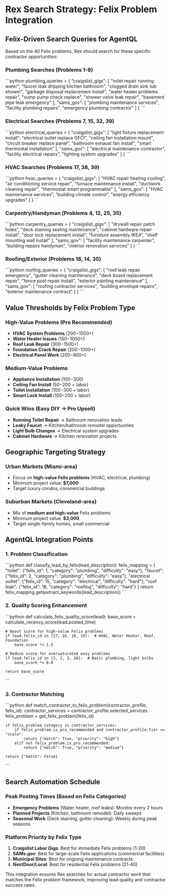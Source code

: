 # Rex Search Strategy: Felix Problem Integration

## Felix-Driven Search Queries for AgentQL

Based on the 40 Felix problems, Rex should search for these specific contractor opportunities:

### **Plumbing Searches (Problems 1-8)**
\`\`\`python
plumbing_queries = {
    "craigslist_gigs": [
        "toilet repair running water",
        "faucet leak dripping kitchen bathroom", 
        "clogged drain sink tub shower",
        "garbage disposal replacement install",
        "water heater problems repair",
        "sump pump check replace",
        "shower valve leak repair",
        "basement pipe leak emergency"
    ],
    "sams_gov": [
        "plumbing maintenance services",
        "facility plumbing repairs",
        "emergency plumbing contractor"
    ]
}
\`\`\`

### **Electrical Searches (Problems 7, 15, 32, 39)**
\`\`\`python
electrical_queries = {
    "craigslist_gigs": [
        "light fixture replacement install",
        "electrical outlet replace GFCI",
        "ceiling fan installation mount",
        "circuit breaker replace panel",
        "bathroom exhaust fan install",
        "smart thermostat installation"
    ],
    "sams_gov": [
        "electrical maintenance contractor",
        "facility electrical repairs",
        "lighting system upgrades"
    ]
}
\`\`\`

### **HVAC Searches (Problems 17, 38, 39)**
\`\`\`python
hvac_queries = {
    "craigslist_gigs": [
        "HVAC repair heating cooling",
        "air conditioning service repair",
        "furnace maintenance install",
        "ductwork cleaning repair",
        "thermostat smart programmable"
    ],
    "sams_gov": [
        "HVAC maintenance services",
        "building climate control",
        "energy efficiency upgrades"
    ]
}
\`\`\`

### **Carpentry/Handyman (Problems 4, 12, 25, 35)**
\`\`\`python
carpentry_queries = {
    "craigslist_gigs": [
        "drywall repair patch holes",
        "deck staining sealing maintenance",
        "cabinet hardware repair install",
        "door lock replacement install",
        "furniture assembly IKEA",
        "shelf mounting wall install"
    ],
    "sams_gov": [
        "facility maintenance carpenter",
        "building repairs handyman",
        "interior renovation services"
    ]
}
\`\`\`

### **Roofing/Exterior (Problems 18, 14, 35)**
\`\`\`python
roofing_queries = {
    "craigslist_gigs": [
        "roof leak repair emergency",
        "gutter cleaning maintenance",
        "deck board replacement repair",
        "fence post repair install",
        "exterior painting maintenance"
    ],
    "sams_gov": [
        "roofing contractor services",
        "building envelope repairs",
        "exterior maintenance contract"
    ]
}
\`\`\`

## Value Thresholds by Felix Problem Type

### **High-Value Problems (Pro Recommended)**
- **HVAC System Problems** ($200-$1500+)
- **Water Heater Issues** ($150-$1000+)
- **Roof Leak Repair** ($300-$1500+)
- **Foundation Crack Repair** ($200-$1000+)
- **Electrical Panel Work** ($200-$800+)

### **Medium-Value Problems** 
- **Appliance Installation** ($100-$300)
- **Ceiling Fan Install** ($50-$200 + labor)
- **Toilet Installation** ($100-$300 + labor)
- **Smart Lock Install** ($100-$250 + labor)

### **Quick Wins (Easy DIY → Pro Upsell)**
- **Running Toilet Repair** → Bathroom renovation leads
- **Leaky Faucet** → Kitchen/bathroom remodel opportunities  
- **Light Bulb Changes** → Electrical system upgrades
- **Cabinet Hardware** → Kitchen renovation projects

## Geographic Targeting Strategy

### **Urban Markets (Miami-area)**
- Focus on **high-value Felix problems** (HVAC, electrical, plumbing)
- Minimum project value: **$7,000**
- Target luxury condos, commercial buildings

### **Suburban Markets (Cleveland-area)**  
- Mix of **medium and high-value** Felix problems
- Minimum project value: **$3,000**
- Target single-family homes, small commercial

## AgentQL Integration Points

### **1. Problem Classification**
\`\`\`python
def classify_lead_by_felix(lead_description):
    felix_mapping = {
        "toilet": {"felix_id": 1, "category": "plumbing", "difficulty": "easy"},
        "faucet": {"felix_id": 2, "category": "plumbing", "difficulty": "easy"},
        "electrical outlet": {"felix_id": 15, "category": "electrical", "difficulty": "hard"},
        "roof leak": {"felix_id": 18, "category": "roofing", "difficulty": "hard"}
    }
    return felix_mapping.get(extract_keywords(lead_description))
\`\`\`

### **2. Quality Scoring Enhancement**
\`\`\`python
def calculate_felix_quality_score(lead):
    base_score = calculate_recency_score(lead.posted_time)
    
    # Boost score for high-value Felix problems
    if lead.felix_id in [17, 16, 18, 19]:  # HVAC, Water Heater, Roof, Foundation
        base_score *= 1.5
    
    # Reduce score for oversaturated easy problems
    if lead.felix_id in [1, 2, 3, 28]:  # Basic plumbing, light bulbs
        base_score *= 0.8
        
    return base_score
\`\`\`

### **3. Contractor Matching**
\`\`\`python
def match_contractor_to_felix_problem(contractor_profile, felix_id):
    contractor_services = contractor_profile.selected_services
    felix_problem = get_felix_problem(felix_id)
    
    if felix_problem.category in contractor_services:
        if felix_problem.is_pro_recommended and contractor_profile.tier == "scale":
            return {"match": True, "priority": "high"}
        elif not felix_problem.is_pro_recommended:
            return {"match": True, "priority": "medium"}
    
    return {"match": False}
\`\`\`

## Search Automation Schedule

### **Peak Posting Times (Based on Felix Categories)**
- **Emergency Problems** (Water heater, roof leaks): Monitor every 2 hours
- **Planned Projects** (Kitchen, bathroom remodel): Daily sweeps
- **Seasonal Work** (Deck staining, gutter cleaning): Weekly during peak seasons

### **Platform Priority by Felix Type**
1. **Craigslist Labor Gigs**: Best for immediate Felix problems (1-20)
2. **SAMs.gov**: Best for large-scale Felix applications (commercial facilities)
3. **Municipal Sites**: Best for ongoing maintenance contracts
4. **NextDoor/Local**: Best for residential Felix problems (21-40)

This integration ensures Rex searches for actual contractor work that matches the Felix problem framework, improving lead quality and contractor success rates.

